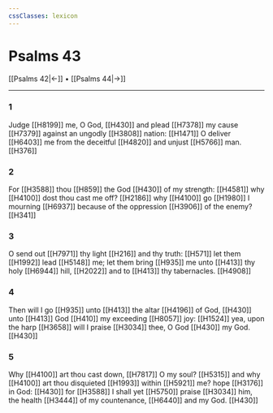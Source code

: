 ```yaml
---
cssClasses: lexicon
---
```

# Psalms 43

[[Psalms 42|←]] • [[Psalms 44|→]]

---

### 1
Judge [[H8199]] me, O God, [[H430]] and plead [[H7378]] my cause [[H7379]] against an ungodly [[H3808]] nation: [[H1471]] O deliver [[H6403]] me from the deceitful [[H4820]] and unjust [[H5766]] man. [[H376]]

### 2
For [[H3588]] thou [[H859]] the God [[H430]] of my strength: [[H4581]] why [[H4100]] dost thou cast me off? [[H2186]] why [[H4100]] go [[H1980]] I mourning [[H6937]] because of the oppression [[H3906]] of the enemy? [[H341]]

### 3
O send out [[H7971]] thy light [[H216]] and thy truth: [[H571]] let them [[H1992]] lead [[H5148]] me; let them bring [[H935]] me unto [[H413]] thy holy [[H6944]] hill, [[H2022]] and to [[H413]] thy tabernacles. [[H4908]]

### 4
Then will I go [[H935]] unto [[H413]] the altar [[H4196]] of God, [[H430]] unto [[H413]] God [[H410]] my exceeding [[H8057]] joy: [[H1524]] yea, upon the harp [[H3658]] will I praise [[H3034]] thee, O God [[H430]] my God. [[H430]]

### 5
Why [[H4100]] art thou cast down, [[H7817]] O my soul? [[H5315]] and why [[H4100]] art thou disquieted [[H1993]] within [[H5921]] me? hope [[H3176]] in God: [[H430]] for [[H3588]] I shall yet [[H5750]] praise [[H3034]] him, the health [[H3444]] of my countenance, [[H6440]] and my God. [[H430]]